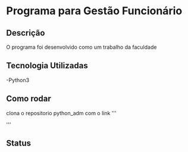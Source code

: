 # Programa para Gestão Funcionário

## Descrição
  O programa foi desenvolvido como um trabalho da faculdade

## Tecnologia Utilizadas
 -Python3

## Como rodar 

clona o repositorio python_adm com o link 
'''

'''

## Status


